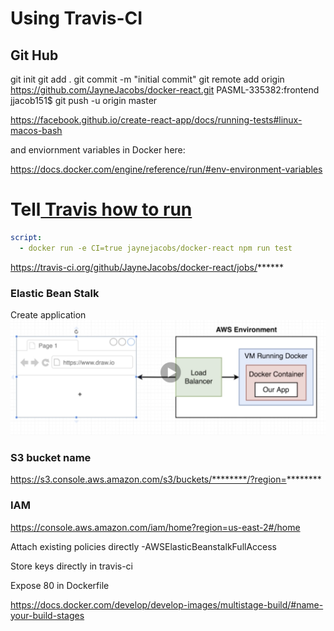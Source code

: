 # Using Travis-CI

## Git Hub
git init
git add .
git commit -m "initial commit"
 git remote add origin https://github.com/JayneJacobs/docker-react.git
PASML-335382:frontend jjacob151$ git push -u origin master


https://facebook.github.io/create-react-app/docs/running-tests#linux-macos-bash

and enviornment variables in Docker here:

https://docs.docker.com/engine/reference/run/#env-environment-variables

# Tell[ Travis how to run](.travis.yml)
```yaml
script:
  - docker run -e CI=true jaynejacobs/docker-react npm run test
  ```
https://travis-ci.org/github/JayneJacobs/docker-react/jobs/******


### Elastic Bean Stalk

Create application
![EB](AWSEB.png)

### S3 bucket name
https://s3.console.aws.amazon.com/s3/buckets/********/?region=********

### IAM

https://console.aws.amazon.com/iam/home?region=us-east-2#/home

Attach existing policies directly -AWSElasticBeanstalkFullAccess

Store keys directly in travis-ci


Expose 80 in Dockerfile

https://docs.docker.com/develop/develop-images/multistage-build/#name-your-build-stages
